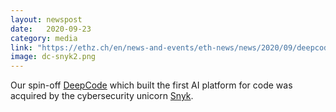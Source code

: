 ```yaml
---
layout: newspost
date:   2020-09-23
category: media
link: "https://ethz.ch/en/news-and-events/eth-news/news/2020/09/deepcode.html"
image: dc-snyk2.png
---
```


Our spin-off [DeepCode](https://www.deepcode.ai/) which built the first AI platform for code was acquired by the cybersecurity unicorn [Snyk](https://snyk.io/).

